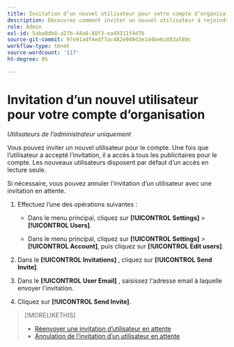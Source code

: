 ```yaml
---
title: Invitation d’un nouvel utilisateur pour votre compte d’organisation
description: Découvrez comment inviter un nouvel utilisateur à rejoindre le compte.
role: Admin
exl-id: 5aba8db8-a27b-44a0-88f3-ea49311f4d76
source-git-commit: 97e91adf4edf7ac482e949d3e1d4be6c883a589c
workflow-type: tm+mt
source-wordcount: '117'
ht-degree: 0%

---
```


# Invitation d’un nouvel utilisateur pour votre compte d’organisation

*Utilisateurs de l’administrateur uniquement*

Vous pouvez inviter un nouvel utilisateur pour le compte. Une fois que l’utilisateur a accepté l’invitation, il a accès à tous les publicitaires pour le compte. Les nouveaux utilisateurs disposent par défaut d’un accès en lecture seule.

Si nécessaire, vous pouvez annuler l’invitation d’un utilisateur avec une invitation en attente.

1. Effectuez l’une des opérations suivantes :

   * Dans le menu principal, cliquez sur **[!UICONTROL Settings]** > **[!UICONTROL Users]**.

   * Dans le menu principal, cliquez sur **[!UICONTROL Settings]** > **[!UICONTROL Account]**, puis cliquez sur **[!UICONTROL Edit users]**.

1. Dans le **[!UICONTROL Invitations]** , cliquez sur **[!UICONTROL Send Invite]**.

1. Dans le **[!UICONTROL User Email]** , saisissez l&#39;adresse email à laquelle envoyer l&#39;invitation.

1. Cliquez sur **[!UICONTROL Send Invite]**.

>[!MORELIKETHIS]
>
>* [Réenvoyer une invitation d’utilisateur en attente](user-resend-invite.md)
>* [Annulation de l’invitation d’un utilisateur en attente](user-uninvite.md)

<!-- >* [Edit User Permissions or Delete a User](user-edit.md) -->
